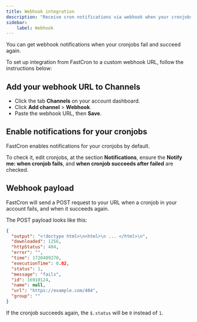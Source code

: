 ```yaml
---
title: Webhook integration
description: "Receive cron notifications via webhook when your cronjobs fail or succeed."
sidebar:
    label: Webhook
---
```


You can get webhook notifications when your cronjobs fail and succeed again.

To set up integration from FastCron to a custom webhook URL, follow the instructions below:

## Add your webhook URL to Channels

- Click the tab **Channels** on your account dashboard.
- Click **Add channel** >  **Webhook**.
- Paste the webhook URL, then **Save**.

## Enable notifications for your cronjobs
FastCron enables notifications for your cronjobs by default.

To check it, edit cronjobs, at the section **Notifications**,
ensure the **Notify me: when cronjob fails**, and **when cronjob succeeds after failed** are checked.


## Webhook payload

FastCron will send a POST request to your URL when a cronjob in your account fails, and when it succeeds again.

The POST payload looks like this:
```json
{
  "output": "<!doctype html>\n<html>\n ... </html>\n",
  "downloaded": 1256,
  "httpStatus": 404,
  "error": "",
  "time": 1720409270,
  "executionTime": 0.02,
  "status": 1,
  "message": "fails",
  "id": 16910124,
  "name": null,
  "url": "https://example.com/404",
  "group": ""
}
```

If the cronjob succeeds again, the `$.status` will be `0` instead of `1`.



